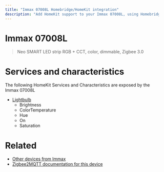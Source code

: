 ```yaml
---
title: "Immax 07008L Homebridge/HomeKit integration"
description: "Add HomeKit support to your Immax 07008L, using Homebridge, Zigbee2MQTT and homebridge-z2m."
---
```

<!---
This file has been GENERATED using src/docgen/docgen.ts
DO NOT EDIT THIS FILE MANUALLY!
-->
# Immax 07008L
> Neo SMART LED strip RGB + CCT, color, dimmable, Zigbee 3.0


# Services and characteristics
The following HomeKit Services and Characteristics are exposed by
the Immax 07008L

* [Lightbulb](../../light.md)
  * Brightness
  * ColorTemperature
  * Hue
  * On
  * Saturation


# Related
* [Other devices from Immax](../index.md#immax)
* [Zigbee2MQTT documentation for this device](https://www.zigbee2mqtt.io/devices/07008L.html)